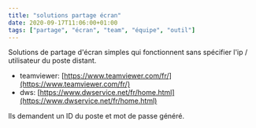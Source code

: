 ```yaml
---
title: "solutions partage écran"
date: 2020-09-17T11:06:00+01:00
tags: ["partage", "écran", "team", "équipe", "outil"]
---
```


Solutions de partage d'écran simples qui fonctionnent sans spécifier l'ip / utilisateur du poste distant.  

- teamviewer: [https://www.teamviewer.com/fr/](https://www.teamviewer.com/fr/)
- dws: [https://www.dwservice.net/fr/home.html](https://www.dwservice.net/fr/home.html)

Ils demandent un ID du poste et mot de passe généré. 
